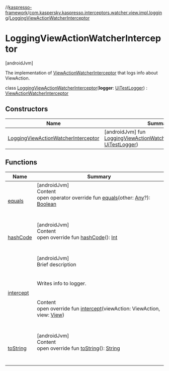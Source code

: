 //[kaspresso-framework](../../index.md)/[com.kaspersky.kaspresso.interceptors.watcher.view.impl.logging](../index.md)/[LoggingViewActionWatcherInterceptor](index.md)



# LoggingViewActionWatcherInterceptor  
 [androidJvm] 

The implementation of [ViewActionWatcherInterceptor](../../com.kaspersky.kaspresso.interceptors.watcher.view/-view-action-watcher-interceptor/index.md) that logs info about ViewAction.

class [LoggingViewActionWatcherInterceptor](index.md)(**logger**: [UiTestLogger](../../com.kaspersky.kaspresso.logger/-ui-test-logger/index.md)) : [ViewActionWatcherInterceptor](../../com.kaspersky.kaspresso.interceptors.watcher.view/-view-action-watcher-interceptor/index.md)   


## Constructors  
  
|  Name|  Summary| 
|---|---|
| [LoggingViewActionWatcherInterceptor](-logging-view-action-watcher-interceptor.md)|  [androidJvm] fun [LoggingViewActionWatcherInterceptor](-logging-view-action-watcher-interceptor.md)(logger: [UiTestLogger](../../com.kaspersky.kaspresso.logger/-ui-test-logger/index.md))   <br>


## Functions  
  
|  Name|  Summary| 
|---|---|
| [equals](https://kotlinlang.org/api/latest/jvm/stdlib/kotlin/-any/equals.html)| [androidJvm]  <br>Content  <br>open operator override fun [equals](https://kotlinlang.org/api/latest/jvm/stdlib/kotlin/-any/equals.html)(other: [Any](https://kotlinlang.org/api/latest/jvm/stdlib/kotlin/-any/index.html)?): [Boolean](https://kotlinlang.org/api/latest/jvm/stdlib/kotlin/-boolean/index.html)  <br><br><br>
| [hashCode](https://kotlinlang.org/api/latest/jvm/stdlib/kotlin/-any/hash-code.html)| [androidJvm]  <br>Content  <br>open override fun [hashCode](https://kotlinlang.org/api/latest/jvm/stdlib/kotlin/-any/hash-code.html)(): [Int](https://kotlinlang.org/api/latest/jvm/stdlib/kotlin/-int/index.html)  <br><br><br>
| [intercept](intercept.md)| [androidJvm]  <br>Brief description  <br><br><br>Writes info to logger.<br><br>  <br>Content  <br>open override fun [intercept](intercept.md)(viewAction: ViewAction, view: [View](https://developer.android.com/reference/kotlin/android/view/View.html))  <br><br><br>
| [toString](https://kotlinlang.org/api/latest/jvm/stdlib/kotlin/-any/to-string.html)| [androidJvm]  <br>Content  <br>open override fun [toString](https://kotlinlang.org/api/latest/jvm/stdlib/kotlin/-any/to-string.html)(): [String](https://kotlinlang.org/api/latest/jvm/stdlib/kotlin/-string/index.html)  <br><br><br>

